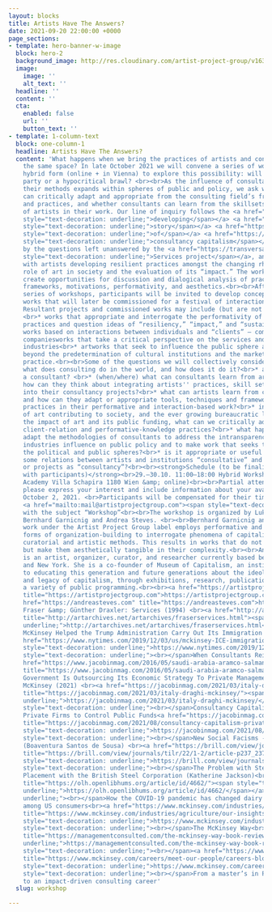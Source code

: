 ```yaml
---
layout: blocks
title: Artists Have The Answers?
date: 2021-09-20 22:00:00 +0000
page_sections:
- template: hero-banner-w-image
  block: hero-2
  background_image: http://res.cloudinary.com/artist-project-group/v1632225498/apg1/artists-have-the-answers-collage-1500_o8djip.jpg
  image:
    image: ''
    alt_text: ''
  headline: ''
  content: ''
  cta:
    enabled: false
    url: ''
    button_text: ''
- template: 1-column-text
  block: one-column-1
  headline: Artists Have The Answers?
  content: 'What happens when we bring the practices of artists and consultants into
    the same space? In late October 2021 we will convene a series of workshops in
    hybrid form (online + in Vienna) to explore this possibility: will it be a dance
    party or a hypocritical brawl? <br><br>As the influence of consultancy firms and
    their methods expands within spheres of public and policy, we ask what artists
    can critically adapt and appropriate from the consulting field’s frameworks, tools,
    and practices, and whether consultants can learn from the skillsets and practices
    of artists in their work. Our line of inquiry follows the <a href="https://www.nytimes.com/2019/12/03/us/mckinsey-ICE-immigration.html"><span
    style="text-decoration: underline;">developing</span></a> <a href="https://www.jacobinmag.com/2016/05/saudi-arabia-aramco-salman-mckinsey-privatization/"><span
    style="text-decoration: underline;">story</span></a> <a href="https://jacobinmag.com/2021/03/italy-draghi-mckinsey/"><span
    style="text-decoration: underline;">of</span></a> <a href="https://jacobinmag.com/2021/08/consultancy-capitalism-private-sector-neoliberalism"><span
    style="text-decoration: underline;">consultancy capitalism</span></a>, is inspired
    by the questions left unanswered by the <a href="https://transversal.at/transversal/0102/fraser/en"><span
    style="text-decoration: underline;">Services project</span></a>, and is concerned
    with artists developing resilient practices amongst the changing rhetoric of the
    role of art in society and the evaluation of its “impact.” The workshops will
    create opportunities for discussion and dialogical analysis of practices, techniques,
    frameworks, motivations, performativity, and aesthetics.<br><br>After this first
    series of workshops, participants will be invited to develop concepts for performative
    works that will later be commissioned for a festival of interaction-based projects.
    Resultant projects and commissioned works may include (but are not limited to…)
    <br>* works that appropriate and interrogate the performativity of consultancy
    practices and question ideas of “resiliency,” “impact,” and “sustainability.”<br>*
    works based on interactions between individuals and “clients” — communities, institutions,
    companiesworks that take a critical perspective on the services and consultancy
    industries<br>* artworks that seek to influence the public sphere and public policy
    beyond the predetermination of cultural institutions and the market for social
    practice.<br><br>Some of the questions we will collectively consider are:<br>*
    what does consulting do in the world, and how does it do it?<br>* are you already
    a consultant? <br>* (when/where) what can consultants learn from artists, and
    how can they think about integrating artists'' practices, skill sets, perspectives
    into their consultancy projects?<br>* what can artists learn from consultants,
    and how can they adapt or appropriate tools, techniques and frameworks from consultant
    practices in their performative and interaction-based work?<br>* in the rhetoric
    of art contributing to society, and the ever growing bureaucratic lust for evaluating
    the impact of art and its public funding, what can we critically adopt from other
    client-relation and performative-knowledge practices?<br>* what happens when we
    adapt the methodologies of consultants to address the intransparency of the consultancy
    industries influence on public policy and to make work that seeks to influence
    the political and public spheres?<br>* is it appropriate or useful to describe
    some relations between artists and institutions “consultative” and resultant activities
    or projects as “consultancy”?<br><br><strong>Schedule (to be finalized in coordination
    with participants)</strong><br>29.–30.10. 11:00–18:00 Hybrid Workshop (Impact
    Academy Villa Schapira 1180 Wien &amp; online)<br><br>Partial attendance possible,
    please express your interest and include information about your availability by
    October 2, 2021. <br>Participants will be compensated for their time. <br><br>Email
    <a href="mailto:mail@artistprojectgroup.com"><span style="text-decoration: underline;">mail@artistprojectgroup.com</span></a>
    with the subject “Workshop”<br><br>The workshop is organized by Lukas Heistinger,
    Bernhard Garnicnig and Andrea Steves. <br><br>Bernhard Garnicnig and Lukas Heistingers
    work under the Artist Project Group label employs performative and collaborative
    forms of organization-building to interrogate phenomena of capitalism through
    curatorial and artistic methods. This results in works that do not resolve ambiguities,
    but make them aesthetically tangible in their complexity.<br><br>Andrea Steves
    is an artist, organizer, curator, and researcher currently based between Vienna
    and New York. She is a co-founder of Museum of Capitalism, an institution dedicated
    to educating this generation and future generations about the ideology, history,
    and legacy of capitalism, through exhibitions, research, publication, art, and
    a variety of public programming.<br><br><a href="https://artistprojectgroup.com"
    title="https://artistprojectgroup.com">https://artistprojectgroup.com</a><br><a
    href="https://andreasteves.com" title="https://andreasteves.com">https://andreasteves.com</a><br><br><strong>References</strong><br>Andrea
    Fraser &amp; Günther Draxler: Services (1994) <br><a href="http://artarchives.net/artarchives/fraserservices.html"
    title="http://artarchives.net/artarchives/fraserservices.html"><span style="text-decoration:
    underline;">http://artarchives.net/artarchives/fraserservices.html</span></a><br>How
    McKinsey Helped the Trump Administration Carry Out Its Immigration Policies (2019)<br><a
    href="https://www.nytimes.com/2019/12/03/us/mckinsey-ICE-immigration.html" title="https://www.nytimes.com/2019/12/03/us/mckinsey-ICE-immigration.html"><span
    style="text-decoration: underline;">https://www.nytimes.com/2019/12/03/us/mckinsey-ICE-immigration.html</span></a><span
    style="text-decoration: underline;"><br></span>When Consultants Reign (2016) <br><a
    href="https://www.jacobinmag.com/2016/05/saudi-arabia-aramco-salman-mckinsey-privatization/"
    title="https://www.jacobinmag.com/2016/05/saudi-arabia-aramco-salman-mckinsey-privatization/">https://www.jacobinmag.com/2016/05/saudi-arabia-aramco-salman-mckinsey-privatization/</a><br>Italy’s
    Government Is Outsourcing Its Economic Strategy To Private Management Consultants
    McKinsey (2021) <br><a href="https://jacobinmag.com/2021/03/italy-draghi-mckinsey/"
    title="https://jacobinmag.com/2021/03/italy-draghi-mckinsey/"><span style="text-decoration:
    underline;">https://jacobinmag.com/2021/03/italy-draghi-mckinsey/</span></a><span
    style="text-decoration: underline;"><br></span>Consultancy Capitalism Is Allowing
    Private Firms to Control Public Funds<a href="https://jacobinmag.com/2021/08/consultancy-capitalism-private-sector-neoliberalism"
    title="https://jacobinmag.com/2021/08/consultancy-capitalism-private-sector-neoliberalism"><span
    style="text-decoration: underline;">https://jacobinmag.com/2021/08/consultancy-capitalism-private-sector-neoliberalism</span></a><span
    style="text-decoration: underline;"><br></span>New Social Facisms - Seven Threats
    (Boaventura Santos de Sousa) <br><a href="https://brill.com/view/journals/tilr/22/1-2/article-p237_237.xml?language=en"
    title="https://brill.com/view/journals/tilr/22/1-2/article-p237_237.xml?language=en"><span
    style="text-decoration: underline;">https://brill.com/view/journals/tilr/22/1-2/article-p237_237.xml?language=en</span></a><span
    style="text-decoration: underline;"><br></span>The Problem with Steel: Garth Evans’
    Placement with the British Steel Corporation (Katherine Jackson)<br><a href="https://olh.openlibhums.org/article/id/4662/"
    title="https://olh.openlibhums.org/article/id/4662/"><span style="text-decoration:
    underline;">https://olh.openlibhums.org/article/id/4662/</span></a><span style="text-decoration:
    underline;"><br></span>How the COVID-19 pandemic has changed dairy preferences
    among US consumers<br><a href="https://www.mckinsey.com/industries/agriculture/our-insights/how-the-covid-19-pandemic-has-changed-dairy-preferences-among-us-consumers"
    title="https://www.mckinsey.com/industries/agriculture/our-insights/how-the-covid-19-pandemic-has-changed-dairy-preferences-among-us-consumers"><span
    style="text-decoration: underline;">https://www.mckinsey.com/industries/agriculture/our-insights/how-the-covid-19-pandemic-has-changed-dairy-preferences-among-us-consumers</span></a><span
    style="text-decoration: underline;"><br></span>The McKinsey Way<br><a href="https://managementconsulted.com/the-mckinsey-way-book-review/"
    title="https://managementconsulted.com/the-mckinsey-way-book-review/"><span style="text-decoration:
    underline;">https://managementconsulted.com/the-mckinsey-way-book-review/</span></a><span
    style="text-decoration: underline;"><br></span><a href="https://www.mckinsey.com/careers/meet-our-people/careers-blog/ben"
    title="https://www.mckinsey.com/careers/meet-our-people/careers-blog/ben"><span
    style="text-decoration: underline;">https://www.mckinsey.com/careers/meet-our-people/careers-blog/ben</span></a><span
    style="text-decoration: underline;"><br></span>From a master’s in Public Policy
    to an impact-driven consulting career'
  slug: workshop

---
```


